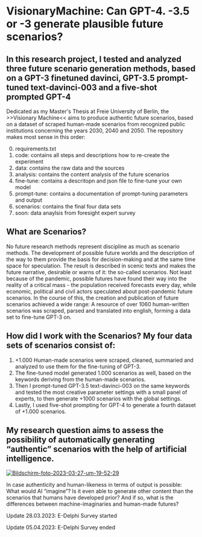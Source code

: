 # VisionaryMachine: Can GPT-4. -3.5 or -3 generate plausible future scenarios?

## In this research project, I tested and analyzed three future scenario generation methods, based on a GPT-3 finetuned davinci, GPT-3.5 prompt-tuned text-davinci-003 and a five-shot prompted GPT-4

Dedicated as my Master's Thesis at Freie University of Berlin, the >>Visionary Machine<< aims to produce authentic future scenarios, based on a dataset of scraped human-made scenarios from recognized public institutions concerning the years 2030, 2040 and 2050. The repository makes most sense in this order:

0) requirements.txt
1) code: contains all steps and descriptions how to re-create the experiment
2) data: contains the raw data and the sources
3) analysis: contains the content analysis of the future scenarios
4) fine-tune: contains a descritopn and json file to fine-tune your own model
5) prompt-tune: contains a documentation of prompt-tuning parameters and output
6) scenarios: contains the final four data sets
7) soon: data anaylsis from foresight expert survey

## What are Scenarios?

No future research methods represent discipline as much as scenario methods. The development of possible future worlds and the description of the way to them provide the basis for decision-making and at the same time space for speculation. The result is described in scenic texts and makes the future narrative, desirable or warns of it: the so-called scenarios. Not least because of the pandemic, possible futures have found their way into the reality of a critical mass - the population received forecasts every day, while economic, political and civil actors speculated about post-pandemic future scenarios. In the course of this, the creation and publication of future scenarios achieved a wide range: A resource of over 1060 human-written scenarios was scraped, parsed and translated into english, forming a data set to fine-tune GPT-3 on.

## How did I work with the Scenarios? My four data sets of scenarios consist of:

1) +1.000 Human-made scenarios were scraped, cleaned, summaried and analyzed to use them for the fine-tuning of GPT-3. 
2) The fine-tuned model generated 1.000 scenarios as well, based on the keywords deriving from the human-made scenarios. 
3) Then I prompt-tuned GPT-3.5 text-davinci-003 on the same keywords and tested the most creative parameter settings with a small panel of experts, to then generate +1000 scenarios with the global settings. 
4) Lastly, I used five-shot prompting for GPT-4 to generate a fourth dataset of +1.000 scenarios.

## My research question aims to assess the possibility of automatically generating “authentic” scenarios with the help of artificial intelligence.

<a href="https://ibb.co/CmHRP2p"><img src="https://i.ibb.co/mbcfN8r/Bildschirm-foto-2023-03-27-um-19-52-29.png" alt="Bildschirm-foto-2023-03-27-um-19-52-29" border="0"></a>

In case authenticity and human-likeness in terms of output is possible: What would AI “imagine”? Is it even able to generate other content than the scenarios that humans have developed prior? And if so, what is the differences between machine-imaginaries and human-made futures? 


Update 28.03.2023: E-Delphi Survey started

Update 05.04.2023: E-Delphi Survey ended
